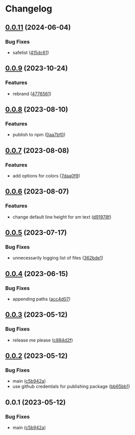 # Changelog

## [0.0.11](https://github.com/krystal/shard-tailwind/compare/v0.0.9...v0.0.11) (2024-06-04)


### Bug Fixes

* safelist ([415dc61](https://github.com/krystal/shard-tailwind/commit/415dc61d54fdfa5a89e117dd874cea6d598b9cae))

## [0.0.9](https://github.com/krystal/shard-tailwind/compare/v0.0.8...v0.0.9) (2023-10-24)


### Features

* rebrand ([4776561](https://github.com/krystal/shard-tailwind/commit/47765611de86d0bdc9d3d4f0b49590392b0b9f02))

## [0.0.8](https://github.com/krystal/shard-tailwind/compare/v0.0.7...v0.0.8) (2023-08-10)


### Features

* publish to npm ([0aa7bf0](https://github.com/krystal/shard-tailwind/commit/0aa7bf0ad2a9ade2b3512280774d0b03fa081e0b))

## [0.0.7](https://github.com/krystal/shard-tailwind/compare/v0.0.6...v0.0.7) (2023-08-08)


### Features

* add options for colors ([7daa0f9](https://github.com/krystal/shard-tailwind/commit/7daa0f9d86f78e94f26ce49c8df6f1f28be4ba91))

## [0.0.6](https://github.com/krystal/shard-tailwind/compare/v0.0.5...v0.0.6) (2023-08-07)


### Features

* change default line height for sm text ([d91978f](https://github.com/krystal/shard-tailwind/commit/d91978fa678688d58055eaa8cc0a29e88aee541e))

## [0.0.5](https://github.com/krystal/shard-tailwind/compare/v0.0.4...v0.0.5) (2023-07-17)


### Bug Fixes

* unnecessarily logging list of files ([362bde1](https://github.com/krystal/shard-tailwind/commit/362bde1a5e2f4344bf04b830e9a23619afd66ce4))

## [0.0.4](https://github.com/krystal/shard-tailwind/compare/v0.0.3...v0.0.4) (2023-06-15)


### Bug Fixes

* appending paths ([acc4d07](https://github.com/krystal/shard-tailwind/commit/acc4d07660ff6fd96dc7ba6f7bbdf8eca2b1726f))

## [0.0.3](https://github.com/krystal/shard-tailwind/compare/v0.0.2...v0.0.3) (2023-05-12)


### Bug Fixes

* release me please ([c884d2f](https://github.com/krystal/shard-tailwind/commit/c884d2f565497e7144af77dfbdc6ba9d03af3f5c))

## [0.0.2](https://github.com/krystal/shard-tailwind/compare/v0.0.1...v0.0.2) (2023-05-12)


### Bug Fixes

* main ([c5b942a](https://github.com/krystal/shard-tailwind/commit/c5b942aaf01bb94cfa0ed5f141bc2e5419c3ea6d))
* use github credentials for publishing package ([bb65bb1](https://github.com/krystal/shard-tailwind/commit/bb65bb1fa11475b354e95563fdc0ba00c4031100))

## 0.0.1 (2023-05-12)


### Bug Fixes

* main ([c5b942a](https://github.com/krystal/shard-tailwind/commit/c5b942aaf01bb94cfa0ed5f141bc2e5419c3ea6d))
